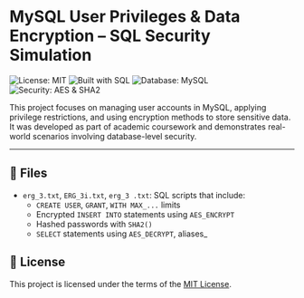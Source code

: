 # MySQL User Privileges & Data Encryption – SQL Security Simulation

![License: MIT](https://img.shields.io/badge/License-MIT-green)
![Built with SQL](https://img.shields.io/badge/Built%20with-SQL-blue)
![Database: MySQL](https://img.shields.io/badge/Database-MySQL-lightgrey)
![Security: AES & SHA2](https://img.shields.io/badge/Security-AES__SHA2-red)

This project focuses on managing user accounts in MySQL, applying privilege restrictions, and using encryption methods to store sensitive data. It was developed as part of academic coursework and demonstrates real-world scenarios involving database-level security.

---

## 📁 Files

- `erg_3.txt`, `ERG_3i.txt`, `erg_3 .txt`: SQL scripts that include:
  - `CREATE USER`, `GRANT`, `WITH MAX_...` limits
  - Encrypted `INSERT INTO` statements using `AES_ENCRYPT`
  - Hashed passwords with `SHA2()`
  - `SELECT` statements using `AES_DECRYPT`, aliases_

## 📄 License

This project is licensed under the terms of the [MIT License](LICENSE).

